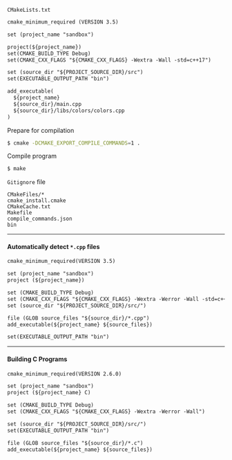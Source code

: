 
`CMakeLists.txt` 
```txt
cmake_minimum_required (VERSION 3.5)

set (project_name "sandbox")

project(${project_name})
set(CMAKE_BUILD_TYPE Debug)
set(CMAKE_CXX_FLAGS "${CMAKE_CXX_FLAGS} -Wextra -Wall -std=c++17")

set (source_dir "${PROJECT_SOURCE_DIR}/src")
set(EXECUTABLE_OUTPUT_PATH "bin")

add_executable(
  ${project_name}
  ${source_dir}/main.cpp
  ${source_dir}/libs/colors/colors.cpp
)
```

Prepare for compilation
```bash
$ cmake -DCMAKE_EXPORT_COMPILE_COMMANDS=1 .
```

Compile program
```bash
$ make
```

`Gitignore` file
```gitignore
CMakeFiles/*
cmake_install.cmake
CMakeCache.txt
Makefile
compile_commands.json
bin
```


---

#### Automatically detect `*.cpp` files

```txt
cmake_minimum_required(VERSION 3.5)

set (project_name "sandbox")
project (${project_name})

set (CMAKE_BUILD_TYPE Debug)
set (CMAKE_CXX_FLAGS "${CMAKE_CXX_FLAGS} -Wextra -Werror -Wall -std=c++17 -Wc++17-extensions")
set (source_dir "${PROJECT_SOURCE_DIR}/src/")

file (GLOB source_files "${source_dir}/*.cpp")
add_executable(${project_name} ${source_files})

set(EXECUTABLE_OUTPUT_PATH "bin")
```


---

#### Building C Programs

```txt
cmake_minimum_required(VERSION 2.6.0)

set (project_name "sandbox")
project (${project_name} C)

set (CMAKE_BUILD_TYPE Debug)
set (CMAKE_CXX_FLAGS "${CMAKE_CXX_FLAGS} -Wextra -Werror -Wall")

set (source_dir "${PROJECT_SOURCE_DIR}/src/")
set(EXECUTABLE_OUTPUT_PATH "bin")

file (GLOB source_files "${source_dir}/*.c")
add_executable(${project_name} ${source_files})
```

